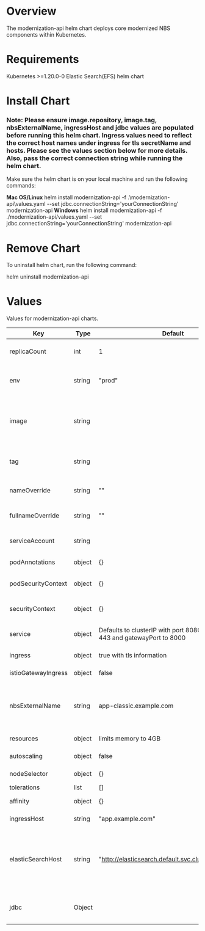 # Overview
The modernization-api helm chart deploys core modernized NBS components within Kubernetes.

# Requirements
Kubernetes >=1.20.0-0
Elastic Search(EFS) helm chart

# Install Chart
### Note: Please ensure image.repository, image.tag, nbsExternalName, ingressHost and jdbc values are populated before running this helm chart. Ingress values need to reflect the correct host names under ingress for tls secretName and hosts.  Please see the values section below for more details. Also, pass the correct connection string while running the helm chart. 

Make sure the helm chart is on your local machine and run the following commands:

**Mac OS/Linux**
helm install modernization-api -f .\modernization-api\values.yaml --set jdbc.connectionString='yourConnectionString' modernization-api
**Windows**
helm install modernization-api -f ./modernization-api/values.yaml --set jdbc.connectionString='yourConnectionString' modernization-api

# Remove Chart
To uninstall helm chart, run the following command:

helm uninstall modernization-api

# Values
Values for modernization-api charts.

| Key | Type | Default | Description |
| -------------- | -------------- | -------------- | -------------- |
| replicaCount | int | 1 | Number of Pods maintained. Defaulted to 1 |
| env | string | "prod" | Environment information. This can be any environment string |
| image | string |  | Modernization-api container image. Needs to point to the latest image from the public repository |
| tag | string |  | Point to release tag that needs to be installed with NBS. This is required  |
| nameOverride | string | "" | replaces name of chart on install. Not required. |
| fullnameOverride | string | "" | replaces full generated name on install. Not required. |
| serviceAccount | string |  | Used to created a service account. Not required. |
| podAnnotations | object | {} | Attach metadata. Not required. |
| podSecurityContext | object | {} | Defines privilege and access control. Not Required |
| securityContext | object | {} | Defines privilege and access control. Not Required |
| service | object | Defaults to clusterIP with port 8080, httpsport to 443 and gatewayPort to 8000 | Configures service ClusterIP with some ports |
| ingress | object | true with tls information | Creation of NGINX Ingress resource |
| istioGatewayIngress | object | false | Creation of IstioGatewayIngress |
| nbsExternalName | string | app-classic.example.com | Defines DNS record of the legacy application. Change this to point to legacy NBS host name |
| resources | object | limits memory to 4GB | Enable default resources |
| autoscaling | object | false | Kubernetes POD autoscaler |
| nodeSelector | object | {} | Node assignment to Pod |
| tolerations | list | [] | Set Pod tolerations |
| affinity | object | {} | Define needed contraints |
| ingressHost | string | "app.example.com" | configure ingress hostname |
| elasticSearchHost | string | "<http://elasticsearch.default.svc.cluster.local:9200>" | Elastic search host. Default values should work, no changes needed unless there is a change in the elastic search deployment name. |
| jdbc | Object |  | Java database connection. This is required. This needs to updated. |
